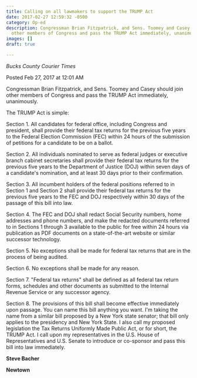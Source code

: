 ```yaml
---
title: Calling on all lawmakers to support the TRUMP Act
date: 2017-02-27 12:59:32 -0500
category: Op-ed
description: Congressman Brian Fitzpatrick, and Sens. Toomey and Casey should join
  other members of Congress and pass the TRUMP Act immediately, unanimously.
images: []
draft: true

---
```

_Bucks County Courier Times_

Posted Feb 27, 2017 at 12:01 AM

Congressman Brian Fitzpatrick, and Sens. Toomey and Casey should join other members of Congress and pass the TRUMP Act immediately, unanimously.

The TRUMP Act is simple:

Section 1. All candidates for federal office, including Congress and president, shall provide their federal tax returns for the previous five years to the Federal Election Commission (FEC) within 24 hours of the submission of petitions for a candidate to be on a ballot.

Section 2. All individuals nominated to serve as federal judges or executive branch cabinet secretaries shall provide their federal tax returns for the previous five years to the Department of Justice (DOJ) within seven days of a candidate's nomination, and at least 30 days prior to their confirmation.

Section 3. All incumbent holders of the federal positions referred to in Section 1 and Section 2 shall provide their federal tax returns for the previous five years to the FEC and DOJ respectively within 30 days of the passage of this bill into law.

Section 4. The FEC and DOJ shall redact Social Security numbers, home addresses and phone numbers, and make the redacted documents referred to in Sections 1 through 3 available to the public for free within 24 hours via publication as PDF documents on a state-of-the-art website or similar successor technology.

Section 5. No exceptions shall be made for federal tax returns that are in the process of being audited.

Section 6. No exceptions shall be made for any reason.

Section 7. "Federal tax returns" shall be defined as all federal tax return forms, schedules and other documents as submitted to the Internal Revenue Service or any successor agency.

Section 8. The provisions of this bill shall become effective immediately upon passage. You can name this bill anything you want. I'm taking the name from a similar bill proposed by a New York state senator; that bill only applies to the presidency and New York State. I also call my proposed legislation the Tax Returns Uniformly Made Public Act, or for short, the TRUMP Act. I call upon my representatives in the U.S. House of Representatives and U.S. Senate to introduce or co-sponsor and pass this bill into law immediately.

**Steve Bacher**

**Newtown**